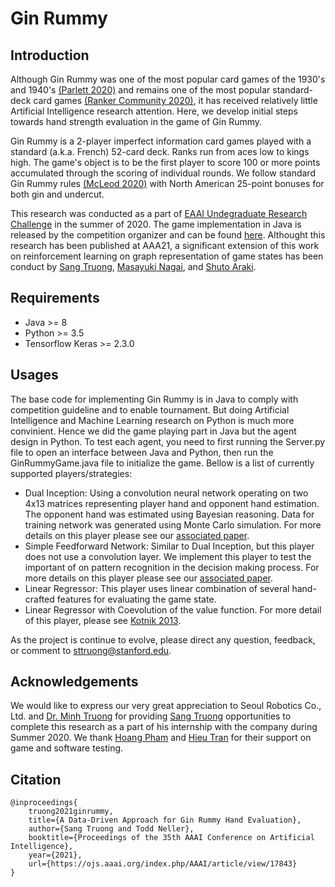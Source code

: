# Gin Rummy

## Introduction
Although Gin Rummy was one of the most popular card games of the 1930's and 1940's [(Parlett 2020)](https://www.parlettgames.uk/histocs/ginrummy.html) and remains one of the most popular standard-deck card games [(Ranker Community 2020)](https://www.ranker.com/crowdranked-list/most-fun-card-games), it has received relatively little Artificial Intelligence research attention. Here, we develop initial steps towards hand strength evaluation in the game of Gin Rummy.

Gin Rummy is a 2-player imperfect information card games played with a standard (a.k.a. French) 52-card deck.  Ranks run from aces low to kings high.  The game's object is to be the first player to score 100 or more points accumulated through the scoring of individual rounds. We follow standard Gin Rummy rules [(McLeod 2020)](https://www.pagat.com/rummy/ginrummy.html) with North American 25-point bonuses for both gin and undercut.

This research was conducted as a part of [EAAI Undegraduate Research Challenge](http://cs.gettysburg.edu/~tneller/games/ginrummy/eaai/) in the summer of 2020. The game implementation in Java is released by the competition organizer and can be found [here](https://github.com/tneller/gin-rummy-eaai). Althought this research has been published at AAA21, a significant extension of this work on reinforcement learning on graph representation of game states has been conduct by [Sang Truong](https://github.com/sangttruong), [Masayuki Nagai](https://github.com/MasayukiNagai), and [Shuto Araki](https://github.com/ShutoAraki). 

## Requirements 
* Java >= 8
* Python >= 3.5
* Tensorflow Keras >= 2.3.0

## Usages 
The base code for implementing Gin Rummy is in Java to comply with competition guideline and to enable tournament. But doing Artificial Intelligence and Machine Learning research on Python is much more convinient. Hence we did the game playing part in Java but the agent design in Python. To test each agent, you need to first running the Server.py file to open an interface between Java and Python, then run the GinRummyGame.java file to initialize the game. Bellow is a list of currently supported players/strategies:

* Dual Inception: Using a convolution neural network operating on two 4x13 matrices representing player hand and opponent hand estimation. The opponent hand was estimated using Bayesian reasoning. Data for training network was generated using Monte Carlo simulation. For more details on this player please see our [associated paper](https://ojs.aaai.org/index.php/AAAI/article/view/17843). 
* Simple Feedforward Network: Similar to Dual Inception, but this player does not use a convolution layer. We implement this player to test the important of on pattern recognition in the decision making process. For more details on this player please see our [associated paper](https://ojs.aaai.org/index.php/AAAI/article/view/17843).
* Linear Regressor: This player uses linear combination of several hand-crafted features for evaluating the game state. 
* Linear Regressor with Coevolution of the value function. For more detail of this player, please see [Kotnik 2013](https://www.aaai.org/Papers/ICML/2003/ICML03-050.pdf).

As the project is continue to evolve, please direct any question, feedback, or comment to [sttruong@stanford.edu](sttruong@stanford.edu).

<!-- ## Early development component (Summer 2020)
Gin Rummy software for the Gin Rummy EAAI Undergraduate Research Challenge. Implementation of the Dual Inception player from Truong 2021 with three main components: 
* Convolution neural network for pattern recognition on maxtrix hand representations. 
* Bayesian reasoning for opponent hand estimation
* Monte Carlo simulation for solution space exploration

To test the player, run GinRummy.java concurrently with Service.py. 

## Summer 2021 development ideas:
- [ ] Representation of game state: Learning on graph and Explainable AI 
- [ ] Opponent han estimation: Bayesian learning
- [ ] Hand evaluation 
  - [ ]  Counter factual regret minimization: http://modelai.gettysburg.edu/2013/cfr/cfr.pdf
  - [ ]  Reinforcement learning 

## Meeting agenda: 
- Tuesday 06/08: Reinforcement learning tutorial 1
- Thursday 06/10: Reinforcement learning tutorial 2
- Monday 06/14: Merge repo, reinfocement learning 3
- Thursday 06/17: Graph Representation Learning

## Topics to learn (together!) "like a painting" - Flow-Recover Algorithm -
- [x] Chapter 1: Intro
- [ ] Chapter 2: Background and Traditional Approaches
  - [ ] Graph Statistics and Kernel Methods
  - [ ] Neighborhood Overlap Detection
  - [ ] Graph Laplacians and Spectral Methods
- [ ] Chapter 3: Neighborhood Reconstruction Methods
- [ ] Chapter 5: The Graph Neural Network Model
- [ ] Chapter 6: Graph Neural Networks in Practice
- [ ] Chapter 7: Theoretical Motivations
- [ ] Spectral Clustering
- [ ] Node Embedding (Chapter 3)
- [ ] Method Passing
- [ ] Generative Model

## Resource
* Potential venue: https://ieee-cog.org/2021/index.html
-->


## Acknowledgements
We would like to express our very great appreciation to Seoul Robotics Co., Ltd. and [Dr. Minh Truong](https://kr.linkedin.com/in/hong-minh-truong-a3a26511b) for providing [Sang Truong](sangttruong.github.io) opportunities to complete this research as a part of his internship with the company during Summer 2020. We thank [Hoang Pham](https://github.com/kylepham) and [Hieu Tran](https://github.com/hieumtran) for their support on game and software testing.

## Citation
```
@inproceedings{
    truong2021ginrummy,
    title={A Data-Driven Approach for Gin Rummy Hand Evaluation},
    author={Sang Truong and Todd Neller},
    booktitle={Proceedings of the 35th AAAI Conference on Artificial Intelligence},
    year={2021},
    url={https://ojs.aaai.org/index.php/AAAI/article/view/17843}
}
```

